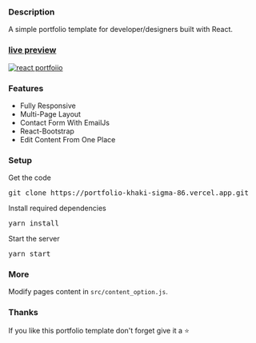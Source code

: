 ### Description

A simple portfolio template for developer/designers built with React. 

### [live preview](https://portfolio-khaki-sigma-86.vercel.app/)

[![react portfoiio]()](https://portfolio-khaki-sigma-86.vercel.app/)

### Features

- Fully Responsive
- Multi-Page Layout
- Contact Form With EmailJs
- React-Bootstrap
- Edit Content From One Place

### Setup

Get the code

<pre>git clone https://portfolio-khaki-sigma-86.vercel.app.git</pre>
 
Install required dependencies

<pre>yarn install</pre>


Start the server

<pre>yarn start</pre>

### More

Modify pages content in  `src/content_option.js`.

### Thanks

If you like this portfolio template don't forget give it a ⭐ 
